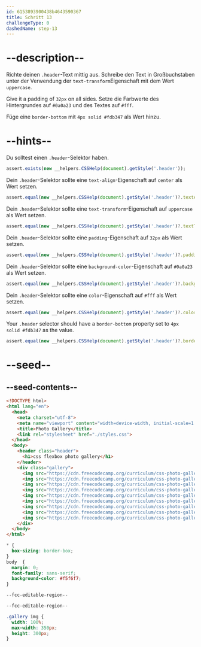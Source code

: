 ```yaml
---
id: 6153893900438b4643590367
title: Schritt 13
challengeType: 0
dashedName: step-13
---
```


# --description--

Richte deinen `.header`-Text mittig aus. Schreibe den Text in Großbuchstaben unter der Verwendung der `text-transform`Eigenschaft mit dem Wert `uppercase`.

Give it a padding of `32px` on all sides. Setze die Farbwerte des Hintergrundes auf `#0a0a23` und des Textes auf `#fff`.

Füge eine `border-bottom` mit `4px solid #fdb347` als Wert hinzu.

# --hints--

Du solltest einen `.header`-Selektor haben.

```js
assert.exists(new __helpers.CSSHelp(document).getStyle('.header'));
```

Dein `.header`-Selektor sollte eine `text-align`-Eigenschaft auf `center` als Wert setzen.

```js
assert.equal(new __helpers.CSSHelp(document).getStyle('.header')?.textAlign, 'center');
```

Dein `.header`-Selektor sollte eine `text-transform`-Eigenschaft auf `uppercase` als Wert setzen.

```js
assert.equal(new __helpers.CSSHelp(document).getStyle('.header')?.textTransform, 'uppercase');
```

Dein `.header`-Selektor sollte eine `padding`-Eigenschaft auf `32px` als Wert setzen.

```js
assert.equal(new __helpers.CSSHelp(document).getStyle('.header')?.padding, '32px');
```

Dein `.header`-Selektor sollte eine `background-color`-Eigenschaft auf `#0a0a23` als Wert setzen.

```js
assert.equal(new __helpers.CSSHelp(document).getStyle('.header')?.backgroundColor, 'rgb(10, 10, 35)');
```

Dein `.header`-Selektor sollte eine `color`-Eigenschaft auf `#fff` als Wert setzen.

```js
assert.equal(new __helpers.CSSHelp(document).getStyle('.header')?.color, 'rgb(255, 255, 255)');
```

Your `.header` selector should have a `border-bottom` property set to `4px solid #fdb347` as the value.

```js
assert.equal(new __helpers.CSSHelp(document).getStyle('.header')?.borderBottom, '4px solid rgb(253, 179, 71)');
```


# --seed--

## --seed-contents--

```html
<!DOCTYPE html>
<html lang="en">
  <head>
    <meta charset="utf-8">
    <meta name="viewport" content="width=device-width, initial-scale=1.0">
    <title>Photo Gallery</title>
    <link rel="stylesheet" href="./styles.css">
  </head>
  <body>
    <header class="header">
      <h1>css flexbox photo gallery</h1>
    </header>
    <div class="gallery">
      <img src="https://cdn.freecodecamp.org/curriculum/css-photo-gallery/1.jpg">
      <img src="https://cdn.freecodecamp.org/curriculum/css-photo-gallery/2.jpg">
      <img src="https://cdn.freecodecamp.org/curriculum/css-photo-gallery/3.jpg">
      <img src="https://cdn.freecodecamp.org/curriculum/css-photo-gallery/4.jpg">
      <img src="https://cdn.freecodecamp.org/curriculum/css-photo-gallery/5.jpg">
      <img src="https://cdn.freecodecamp.org/curriculum/css-photo-gallery/6.jpg">
      <img src="https://cdn.freecodecamp.org/curriculum/css-photo-gallery/7.jpg">
      <img src="https://cdn.freecodecamp.org/curriculum/css-photo-gallery/8.jpg">
      <img src="https://cdn.freecodecamp.org/curriculum/css-photo-gallery/9.jpg">
    </div>
  </body>
</html>
```

```css
* {
  box-sizing: border-box;
}
body  {
  margin: 0;
  font-family: sans-serif;
  background-color: #f5f6f7;
}

--fcc-editable-region--

--fcc-editable-region--

.gallery img {
  width: 100%;
  max-width: 350px;
  height: 300px;
}
```
